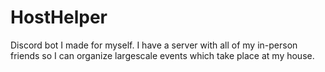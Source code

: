 # HostHelper
Discord bot I made for myself. 
I have a server with all of my in-person friends so I can organize largescale events which take place at my house. 
